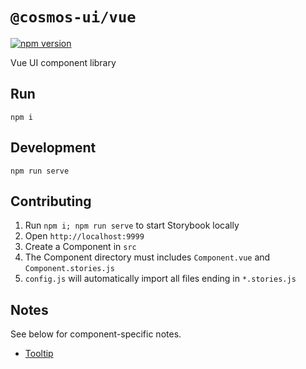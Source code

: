 # `@cosmos-ui/vue`

[![npm version](https://img.shields.io/npm/v/@cosmos-ui/vue)](https://www.npmjs.com/package/@cosmos-ui/vue)

Vue UI component library

## Run

```
npm i
```

## Development

```
npm run serve
```

## Contributing

1. Run `npm i; npm run serve` to start Storybook locally
2. Open `http://localhost:9999`
3. Create a Component in `src`
4. The Component directory must includes `Component.vue` and `Component.stories.js`
5. `config.js` will automatically import all files ending in `*.stories.js`

## Notes

See below for component-specific notes.

* [Tooltip](./src/Tooltip)
